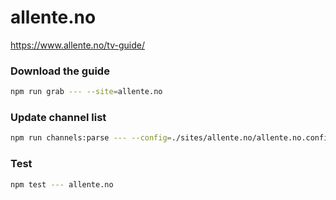 # allente.no

https://www.allente.no/tv-guide/

### Download the guide

```sh
npm run grab --- --site=allente.no
```

### Update channel list

```sh
npm run channels:parse --- --config=./sites/allente.no/allente.no.config.js --output=./sites/allente.no/allente.no.channels.xml
```

### Test

```sh
npm test --- allente.no
```
